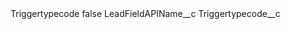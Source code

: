 <?xml version="1.0" encoding="UTF-8"?>
<CustomMetadata xmlns="http://soap.sforce.com/2006/04/metadata" xmlns:xsi="http://www.w3.org/2001/XMLSchema-instance" xmlns:xsd="http://www.w3.org/2001/XMLSchema">
    <label>Triggertypecode</label>
    <protected>false</protected>
    <values>
        <field>LeadFieldAPIName__c</field>
        <value xsi:type="xsd:string">Triggertypecode__c</value>
    </values>
</CustomMetadata>
